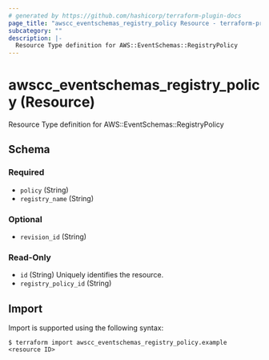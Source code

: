 ```yaml
---
# generated by https://github.com/hashicorp/terraform-plugin-docs
page_title: "awscc_eventschemas_registry_policy Resource - terraform-provider-awscc"
subcategory: ""
description: |-
  Resource Type definition for AWS::EventSchemas::RegistryPolicy
---
```


# awscc_eventschemas_registry_policy (Resource)

Resource Type definition for AWS::EventSchemas::RegistryPolicy



<!-- schema generated by tfplugindocs -->
## Schema

### Required

- `policy` (String)
- `registry_name` (String)

### Optional

- `revision_id` (String)

### Read-Only

- `id` (String) Uniquely identifies the resource.
- `registry_policy_id` (String)

## Import

Import is supported using the following syntax:

```shell
$ terraform import awscc_eventschemas_registry_policy.example <resource ID>
```
